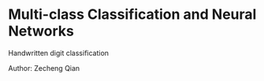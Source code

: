 # Multi-class Classification and Neural Networks
Handwritten digit classification



Author: Zecheng Qian

